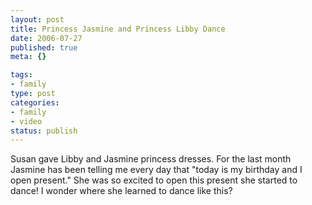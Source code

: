 ```yaml
--- 
layout: post
title: Princess Jasmine and Princess Libby Dance
date: 2006-07-27
published: true
meta: {}

tags: 
- family
type: post
categories: 
- family
- video
status: publish
---
```

Susan gave Libby and Jasmine princess dresses. For the last month Jasmine has been telling me every day that "today is my birthday and I open present." She was so excited to open this present she started to dance! I wonder where she learned to dance like this?<br />
